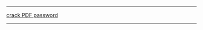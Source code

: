
<hr>
<a href="https://github.com/Divyanshu-85/Cyber-Boss/blob/main/Video/crack%20password.mp4">crack PDF password</a>
<hr>
